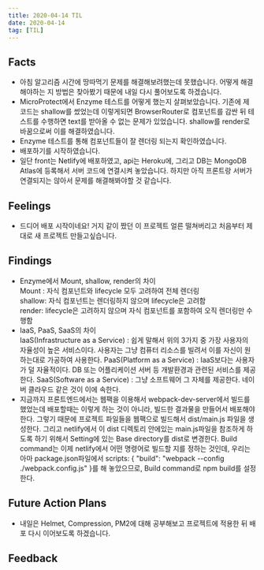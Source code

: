 ```yaml
---
title: 2020-04-14 TIL
date: 2020-04-14
tag: [TIL]
---
```


## Facts

- 아침 알고리즘 시간에 땅따먹기 문제를 해결해보려했는데 못했습니다. 어떻게 해결해야하는 지 방법은 찾아봤기 때문에 내일 다시 풀어보도록 하겠습니다.
- MicroProtect에서 Enzyme 테스트를 어떻게 했는지 살펴보았습니다. 기존에 제 코드는 shallow를 썼었는데 이렇게되면 BrowserRouter로 컴포넌트를 감싼 뒤 테스트를 수행하면 text를 받아올 수 없는 문제가 있었습니다. shallow를 render로 바꿈으로써 이를 해결하였습니다.
- Enzyme 테스트를 통해 컴포넌트들이 잘 렌더링 되는지 확인하였습니다.
- 배포하기를 시작하였습니다.
- 일단 front는 Netlify에 배포하였고, api는 Heroku에, 그리고 DB는 MongoDB Atlas에 등록해서 서버 코드에 연결시켜 놓았습니다. 하지만 아직 프론트랑 서버가 연결되지는 않아서 문제를 해결해봐야할 것 같습니다.

## Feelings

- 드디어 배포 시작이네요! 거지 같이 짰던 이 프로젝트 얼른 떨쳐버리고 처음부터 제대로 새 프로젝트 만들고싶습니다.

## Findings

- Enzyme에서 Mount, shallow, render의 차이  
  Mount : 자식 컴포넌트와 lifecycle 모두 고려하여 전체 렌더링  
  shallow: 자식 컴포넌트는 렌더링하지 않으며 lifecycle은 고려함  
  render: lifecycle은 고려하지 않으며 자식 컴포넌트를 포함하여 오직 렌더링만 수행함
- IaaS, PaaS, SaaS의 차이  
  IaaS(Infrastructure as a Service) : 쉽게 말해서 위의 3가지 중 가장 사용자의 자율성이 높은 서비스이다. 사용자는 그냥 컴퓨터 리소스를 빌려서 이를 자신이 원하는대로 가공하여 사용한다.
  PaaS(Platform as a Service) : IaaS보다는 사용자가 덜 자율적이다. DB 또는 어플리케이션 서버 등 개발환경과 관련된 서비스를 제공한다.
  SaaS(Software as a Service) : 그냥 소프트웨어 그 자체를 제공한다. 네이버 클라우드 같은 것이 이에 속한다.
- 지금까지 프론트엔드에서는 웹팩을 이용해서 webpack-dev-server에서 빌드를 했었는데 배포할때는 이렇게 하는 것이 아니라, 빌드한 결과물을 만들어서 배포해야한다. 그렇기 때문에 프로젝트 파일들을 웹팩으로 빌드해서 dist/main.js 파일을 생성한다. 그리고 netlify에서 이 dist 디렉토리 안에있는 main.js파일을 참조하게 하도록 하기 위해서 Setting에 있는 Base directory를 dist로 변경한다. Build command는 이제 netlify에서 어떤 명령어로 빌드할 지를 정하는 것인데, 우리는 아마 package.json파일에서 scripts: { "build": "webpack --config ./webpack.config.js" }를 해 놓았으므로, Build command로 npm build를 설정한다.

## Future Action Plans

- 내일은 Helmet, Compression, PM2에 대해 공부해보고 프로젝트에 적용한 뒤 배포 다시 이어보도록 하겠습니다.

## Feedback
